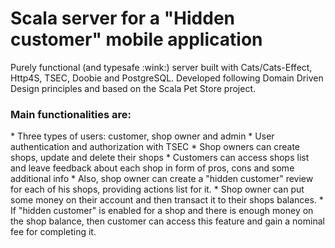 <h1>Scala server for a "Hidden customer" mobile application</h1>
Purely functional (and typesafe :wink:) server built with Cats/Cats-Effect, Http4S, TSEC, Doobie and PostgreSQL.
Developed following Domain Driven Design principles and based on the Scala Pet Store project.



<h3>Main functionalities are:</h3>
* Three types of users: customer, shop owner and admin
* User authentication and authorization with TSEC
* Shop owners can create shops, update and delete their shops
* Customers can access shops list and leave feedback about each shop in form of 
pros, cons and some additional info
* Also, shop owner can create a "hidden customer" review for each of his shops, providing actions list for it. 
* Shop owner can put some money on their account and then transact it to their shops balances.
* If "hidden customer" is enabled for a shop and there is enough money on the shop balance, then customer can
access this feature and gain a nominal fee for completing it. 
